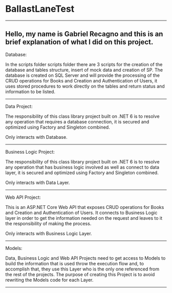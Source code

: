 # BallastLaneTest
-------------------------------------------------------------------------------------------------------------------------------------------------
Hello, my name is Gabriel Recagno and this is an brief explanation of what I did on this project.
-------------------------------------------------------------------------------------------------------------------------------------------------
Database:

In the scripts folder scripts folder there are 3 scripts for the creation of the database and tables structure, insert of mock data and creation of SP.
The database is created on SQL Server and will provide the processing of the CRUD operations for Books and Creation and Authentication of Users,
it uses stored procedures to work directly on the tables and return status and information to be listed.

-------------------------------------------------------------------------------------------------------------------------------------------------
Data Project:

The responsibility of this class library project built on .NET 6 is to resolve any operation that requires a database connection, it is secured
and optimized using Factory and Singleton combined.

Only interacts with Database.

-------------------------------------------------------------------------------------------------------------------------------------------------
Business Logic Project:

The responsibility of this class library project built on .NET 6 is to resolve any operation that has business logic involved as well as connect
to data layer, it is secured and optimized using Factory and Singleton combined.

Only interacts with Data Layer.

-------------------------------------------------------------------------------------------------------------------------------------------------
Web API Project:

This is an ASP.NET Core Web API that exposes CRUD operations for Books and Creation and Authentication of Users. It connects to Business Logic layer
in order to get the information needed on the request and leaves to it the responsibility of making the process.

Only interacts with Business Logic Layer.

-------------------------------------------------------------------------------------------------------------------------------------------------
Models:

Data, Business Logic and Web API Projects need to get access to Models to build the information that is used throw the execution flow and, 
to accomplish that, they use this Layer who is the only one referenced from the rest of the projects. The purpose of creating this Project
is to avoid rewriting the Models code for each Layer.

-------------------------------------------------------------------------------------------------------------------------------------------------
